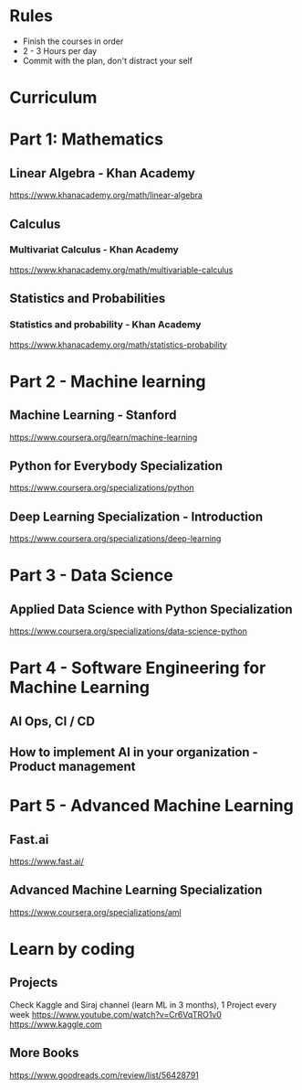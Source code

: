 # Rules
- Finish the courses in order
- 2 - 3 Hours per day
- Commit with the plan, don't distract your self

# Curriculum


# Part 1: Mathematics

## Linear Algebra - Khan Academy
https://www.khanacademy.org/math/linear-algebra

## Calculus
### Multivariat Calculus - Khan Academy
https://www.khanacademy.org/math/multivariable-calculus

## Statistics and Probabilities
### Statistics and probability - Khan Academy
https://www.khanacademy.org/math/statistics-probability


# Part 2 - Machine learning

## Machine Learning - Stanford
https://www.coursera.org/learn/machine-learning

## Python for Everybody Specialization
https://www.coursera.org/specializations/python

## Deep Learning Specialization - Introduction
https://www.coursera.org/specializations/deep-learning


# Part 3 - Data Science
## Applied Data Science with Python Specialization
https://www.coursera.org/specializations/data-science-python


# Part 4 - Software Engineering for Machine Learning
## AI Ops, CI / CD 
## How to implement AI in your organization - Product management


# Part 5 - Advanced Machine Learning
## Fast.ai
https://www.fast.ai/
## Advanced Machine Learning Specialization
https://www.coursera.org/specializations/aml


# Learn by coding
## Projects
Check Kaggle and Siraj channel (learn ML in 3 months), 1 Project every week
https://www.youtube.com/watch?v=Cr6VqTRO1v0
https://www.kaggle.com

## More Books
https://www.goodreads.com/review/list/56428791
